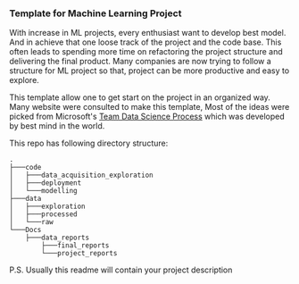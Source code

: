 ### Template for Machine Learning Project

With increase in ML projects, every enthusiast want to develop best model. And in achieve that one loose track of the project and the code base. This often leads to spending more time on refactoring the project structure and delivering the final product. Many companies are now trying to follow a structure for ML project so that, project can be more productive and easy to explore. 

This template allow one to get start on the project in an organized way. Many website were consulted to make this template, Most of the ideas were picked from Microsoft's [Team Data Science Process](https://docs.microsoft.com/en-us/azure/machine-learning/team-data-science-process/overview) which was developed by best mind in the world.

This repo has following directory structure:
```
.
├───code
│   ├───data_acquisition_exploration
│   ├───deployment
│   └───modelling
├───data
│   ├───exploration
│   ├───processed
│   └───raw
└───Docs
    ├───data_reports
        ├───final_reports
	    └───project_reports
```
P.S. Usually this readme will contain your project description
